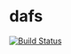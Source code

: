 dafs
====

[![Build Status](https://travis-ci.org/dgkimura/dafs.svg?branch=master)](https://travis-ci.org/dgkimura/dafs)
